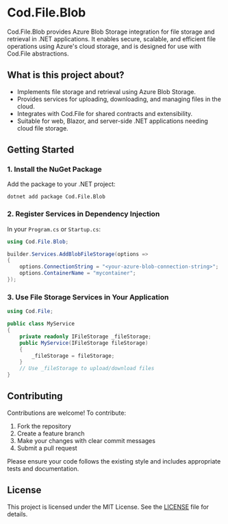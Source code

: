 # Cod.File.Blob

Cod.File.Blob provides Azure Blob Storage integration for file storage and retrieval in .NET applications. It enables secure, scalable, and efficient file operations using Azure's cloud storage, and is designed for use with Cod.File abstractions.

## What is this project about?
- Implements file storage and retrieval using Azure Blob Storage.
- Provides services for uploading, downloading, and managing files in the cloud.
- Integrates with Cod.File for shared contracts and extensibility.
- Suitable for web, Blazor, and server-side .NET applications needing cloud file storage.

## Getting Started

### 1. Install the NuGet Package
Add the package to your .NET project:

```
dotnet add package Cod.File.Blob
```

### 2. Register Services in Dependency Injection
In your `Program.cs` or `Startup.cs`:

```csharp
using Cod.File.Blob;

builder.Services.AddBlobFileStorage(options =>
{
    options.ConnectionString = "<your-azure-blob-connection-string>";
    options.ContainerName = "mycontainer";
});
```

### 3. Use File Storage Services in Your Application

```csharp
using Cod.File;

public class MyService
{
    private readonly IFileStorage _fileStorage;
    public MyService(IFileStorage fileStorage)
    {
        _fileStorage = fileStorage;
    }
    // Use _fileStorage to upload/download files
}
```

## Contributing

Contributions are welcome! To contribute:
1. Fork the repository
2. Create a feature branch
3. Make your changes with clear commit messages
4. Submit a pull request

Please ensure your code follows the existing style and includes appropriate tests and documentation.

## License

This project is licensed under the MIT License. See the [LICENSE](LICENSE) file for details.
